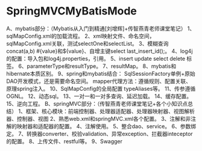 # SpringMVCMyBatisMode

A、mybatis部分：（Mybatis从入门到精通[刘增辉]+传智燕青老师课堂笔记）
   1、sqlMapConfig.xml的加载流程。
   2、xml映射文件、命名空间，sqlMapConfig.xml关联，测试selectOne和selectList。
   3、模糊查询 concat(a,b) #{value}和${value}、自增主键select last_insert_id();。
   4、log4j的配置：导入包和log4j.properties，引用。
   5、insert update select delete 标签。
   6、parameterType和resultType。
   7、resultMap。
   8、mybatis和hibernate本质区别。
   9、spring和mybatis结合：
      SqlSessionFactory单例+原始DAO开发模式，还是需要命名空间。
      mapper代理方法：遵循规则、配置关联、原理spring注入。
   10、SqlMapConfig的全局配置  typeAliases等。
   11、传参遵循OGNL。
   12、动态sql。
   13、一对一和一对多查询、延迟加载。
   14、缓存配置。
   15、逆向工程。
B、springMVC部分：（传智燕青老师课堂笔记+各个小知识点总结）
   1、框架、核心模块：前端控制器、处理器适配器、处理器映射器、视图解析器、控制器、视图
   2、熟悉web.xml和springMVC.xml各个配置。
   3、注解和非注解的映射器和适配器的配置。
   4、注解使用。
   5、整合dao、service。
   6、参数绑定。
   7、转换器converter、校验validation、异常exception、拦截器inteceptor的配置。
   8、上传文件、restful等。
   9、Swagger
   
      
      
   
   
   
